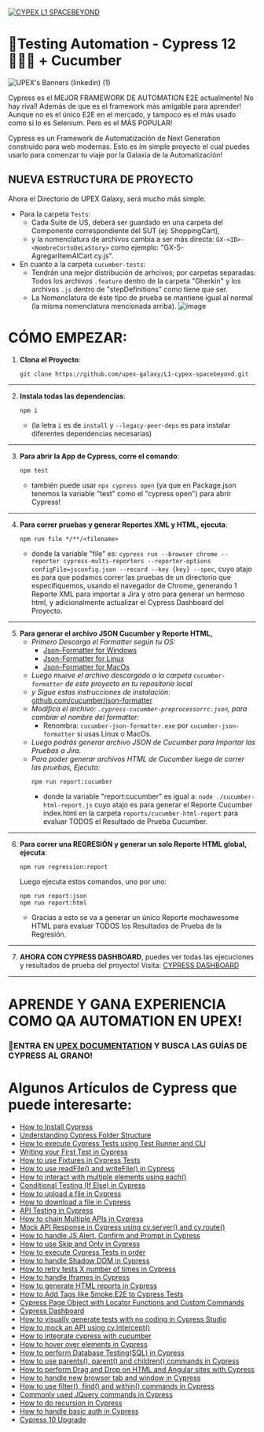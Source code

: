 [![CYPEX L1 SPACEBEYOND](https://img.shields.io/endpoint?url=https://cloud.cypress.io/badge/simple/sugqpy&style=for-the-badge&logo=cypress)](https://cloud.cypress.io/projects/sugqpy/runs)

# 🧪Testing Automation - Cypress 12👨🏻‍🚀 + Cucumber
![UPEX's Banners (linkedin) (1)](https://user-images.githubusercontent.com/91127281/189470339-acea5782-16f1-4f06-9ce0-df54fd3ead9d.png)

Cypress es el MEJOR FRAMEWORK DE AUTOMATION E2E actualmente! No hay rival! Además de que es el framework más amigable para aprender!
Aunque no es el único E2E en el mercado, y tampoco es el más usado como sí lo es Selenium. Pero es el MÁS POPULAR!

Cypress es un Framework de Automatización de Next Generation construido para web modernas. Esto es im simple proyecto el cual puedes usarlo para comenzar tu viaje por la Galaxia de la Automatización!

## NUEVA ESTRUCTURA DE PROYECTO
Ahora el Directorio de UPEX Galaxy, será mucho más simple. 
- Para la carpeta `Tests`:
    - Cada Suite de US, deberá ser guardado en una carpeta del Componente correspondiente del SUT (ej: ShoppingCart), 
    - y la nomenclatura de archivos cambia a ser más directa: `GX-<ID>-<NombreCortoDeLaStory>` como ejemplo: "GX-5-AgregarItemAlCart.cy.js". 
- En cuanto a la carpeta `cucumber-tests`:
    - Tendrán una mejor distribución de arhcivos; por carpetas separadas: Todos los archivos `.feature` dentro de la carpeta "Gherkin" y los archivos `.js` dentro de "stepDefinitions" como tiene que ser. 
    - La Nomenclatura de éste tipo de prueba se mantiene igual al normal (la misma nomenclatura mencionada arriba).
![image](https://user-images.githubusercontent.com/91127281/209617125-ec3b7ed9-0495-4860-adba-547ed2d3a243.png)


# CÓMO EMPEZAR:

1. **Clona el Proyecto**: 
    ```
    git clone https://github.com/upex-galaxy/L1-cypex-spacebeyond.git
    ````
___
2. **Instala todas las dependencias**: 
    ```
    npm i
    ``` 
    * (la letra `i` es de `install` y `--legacy-peer-deps` es para instalar diferentes dependencias necesarias)
___
3. **Para abrir la App de Cypress, corre el comando**: 
    ```
    npm test
    ``` 
    * también puede usar `npx cypress open` (ya que en Package.json tenemos la variable "test" como el "cypress open") para abrir Cypress!
___
4. **Para correr pruebas y generar Reportes XML y HTML, ejecuta**: 
    ```
    npm run file */**/<filename>
    ```
    * donde la variable "file" es:
     `cypress run --browser chrome --reporter cypress-multi-reporters --reporter-options configFile=jsconfig.json --record --key {key} --spec`, 
     cuyo atajo es para que podamos correr las pruebas de un directorio que especifiquemos, usando el navegador de Chrome, generando 1 Reporte XML para importar a Jira y otro para generar un hermoso html, y adicionalmente actualizar el Cypress Dashboard del Proyecto.
___
5. **Para generar el archivo JSON Cucumber y Reporte HTML,**
    - *Primero Descarga el Formatter según tu OS:*
        - [Json-Formatter for Windows](https://github.com/cucumber/json-formatter/releases/download/v19.0.0/cucumber-json-formatter-windows-amd64)
        - [Json-Formatter for Linux](https://github.com/cucumber/json-formatter/releases/download/v19.0.0/cucumber-json-formatter-linux-amd64)
        - [Json-Formatter for MacOs](https://github.com/cucumber/json-formatter/releases/download/v19.0.0/cucumber-json-formatter-darwin-amd64)
    - *Luego mueve el archivo descargado a la carpeta `cucumber-formatter` de este proyecto en tu repositorio local*
    - *y Sigue estas instrucciones de instalación:* [github.com/cucumber/json-formatter](https://github.com/cucumber/json-formatter)
    - *Modifica el archivo: `.cypress-cucumber-preprocessorrc.json`, para cambiar el nombre del formatter:*
        - Renombra: `cucumber-json-formatter.exe` por `cucumber-json-formatter` si usas Linux o MacOs.
    - *Luego podrás generar archivo JSON de Cucumber para Importar las Pruebas a Jira.*
    - *Para poder generar archivos HTML de Cucumber luego de correr las pruebas, Ejecuta:*
        ```
        npm run report:cucumber
        ```
        * donde la variable "report:cucumber" es igual a:
        `node ./cucumber-html-report.js` cuyo atajo es para generar el Reporte Cucumber index.html en la carpeta `reports/cucumber-html-report` para evaluar TODOS el Resultado de Prueba Cucumber.
___
6. **Para correr una REGRESIÓN y generar un solo Reporte HTML global, ejecuta**: 
    ```
    npm run regression:report
    ```
    Luego ejecuta estos comandos, uno por uno:
    ````
    npm run report:json
    npm run report:html
    ````
    * Gracias a esto se va a generar un único Reporte mochawesome HTML para evaluar TODOS los Resultados de Prueba de la Regresión.
___
7. **AHORA CON CYPRESS DASHBOARD**, puedes ver todas las ejecuciones y resultados de prueba del proyecto!
Visita: [CYPRESS DASHBOARD](https://dashboard.cypress.io/projects/2pw67q/analytics/runs-over-time)
___
# APRENDE Y GANA EXPERIENCIA COMO QA AUTOMATION EN UPEX! 
### 🚩ENTRA EN [UPEX DOCUMENTATION](https://linktree.com/upexjira) Y BUSCA LAS GUÍAS DE CYPRESS AL GRANO!

# Algunos Artículos de Cypress que puede interesarte:
- [How to Install Cypress](https://testersdock.com/how-to-install-cypress/)
- [Understanding Cypress Folder Structure](https://testersdock.com/cypress-folder-structure/)
- [How to execute Cypress Tests using Test Runner and CLI](https://testersdock.com/cypress-test-runner-cli/)
- [Writing your First Test in Cypress](https://testersdock.com/first-cypress-test/)
- [How to use Fixtures in Cypress Tests](https://testersdock.com/cypress-fixtures/)
- [How to use readFile() and writeFile() in Cypress](https://testersdock.com/cypress-writefile-readfile/)
- [How to interact with multiple elements using each()](https://testersdock.com/cypress-each/)
- [Conditional Testing (If Else) in Cypress](https://testersdock.com/cypress-conditional-if-else-testing/)
- [How to upload a file in Cypress](https://testersdock.com/cypress-file-upload/)
- [How to download a file in Cypress](https://testersdock.com/cypress-file-download/)
- [API Testing in Cypress](https://testersdock.com/cypress-api-testing/)
- [How to chain Multiple APIs in Cypress](https://testersdock.com/cypress-chain-multiple-api/)
- [Mock API Response in Cypress using cy.server() and cy.route()](https://testersdock.com/cypress-mock-api/)
- [How to handle JS Alert, Confirm and Prompt in Cypress](https://testersdock.com/cypress-javascript-alert-confirm-prompt/)
- [How to use Skip and Only in Cypress](https://testersdock.com/skip-only-cypress/)
- [How to execute Cypress Tests in order](https://testersdock.com/cypress-execute-tests-in-order/)
- [How to handle Shadow DOM in Cypress](https://testersdock.com/cypress-shadow-dom/)
- [How to retry tests X number of times in Cypress](https://testersdock.com/test-retries-in-cypress/)
- [How to handle Iframes in Cypress](https://testersdock.com/iframes-cypress/)
- [How to generate HTML reports in Cypress](https://testersdock.com/html-reports-cypress/)
- [How to Add Tags like Smoke,E2E to Cypress Tests](https://testersdock.com/cypress-test-tags/)
- [Cypress Page Object with Locator Functions and Custom Commands](https://testersdock.com/cypress-page-object-with-locator-function-and-custom-command/)
- [Cypress Dashboard](https://testersdock.com/cypress-dashboard/)
- [How to visually generate tests with no coding in Cypress Studio](https://testersdock.com/cypress-studio/)
- [How to mock an API using cy.intercept()](https://testersdock.com/cypress-mock-api-intercept/)
- [How to integrate cypress with cucumber](https://testersdock.com/cypress-cucumber-bdd/)
- [How to hover over elements in Cypress](https://testersdock.com/cypress-hover/)
- [How to perform Database Testing(SQL) in Cypress](https://testersdock.com/cypress-database-testing/)
- [How to use parents(), parent() and children() commands in Cypress](https://testersdock.com/cypress-parents-parent-children/)
- [How to perform Drag and Drop on HTML and Angular sites with Cypress](https://testersdock.com/cypress-drag-and-drop-html-angular/)
- [How to handle new browser tab and window in Cypress](https://testersdock.com/cypress-new-window/)
- [How to use filter(), find() and within() commands in Cypress](https://testersdock.com/cypress-filter-find-within/)
- [Commonly used JQuery commands in Cypress](https://testersdock.com/cypress-jquery/)
- [How to do recursion in Cypress](https://testersdock.com/cypress-recursion/)
- [How to handle basic auth in Cypress](https://testersdock.com/cypress-basic-auth/)
- [Cypress 10 Upgrade](https://testersdock.com/cypress-10-upgrade/)
